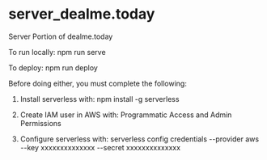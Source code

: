 # server_dealme.today
Server Portion of dealme.today

To run locally: npm run serve

To deploy: npm run deploy

Before doing either, you must complete the following:

1. Install serverless with: npm install -g serverless

2. Create IAM user in AWS with: Programmatic Access and Admin Permissions

3. Configure serverless with: serverless config credentials --provider aws --key xxxxxxxxxxxxxx --secret xxxxxxxxxxxxxx
